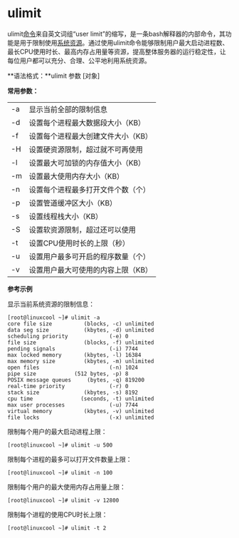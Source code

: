 # ulimit

ulimit[命令](https://www.linuxcool.com/ "命令")来自英文词组“user limit”的缩写，是一条bash解释器的内部命令，其功能是用于限制使用[系统](https://www.linuxdown.com/ "系统")​[资源](https://www.itcool.net/ "资源")。通过使用ulimit命令能够限制用户最大启动进程数、最长CPU使用时长、最高内存占用量等资源，提高整体服务器的运行稳定性，让每位用户都可以充分、合理、公平地利用系统资源。

**语法格式：**ulimit 参数 [对象]

**常用参数：**

<table><tbody><tr><td>-a</td><td>显示当前全部的限制信息</td></tr><tr><td>-d</td><td>设置每个进程最大数据段大小（KB）</td></tr><tr><td>-f</td><td>设置每个进程最大创建文件大小（KB）</td></tr><tr><td>-H</td><td>设置硬资源限制，超过就不可再使用</td></tr><tr><td>-l</td><td>设置最大可加锁的内存值大小（KB）</td></tr><tr><td>-m</td><td>设置最大使用内存大小（KB）</td></tr><tr><td>-n</td><td>设置每个进程最多打开文件个数（个）</td></tr><tr><td>-p</td><td>设置管道缓冲区大小（KB）</td></tr><tr><td>-s</td><td>设置线程栈大小（KB）</td></tr><tr><td>-S</td><td>设置软资源限制，超过还可以使用</td></tr><tr><td>-t</td><td>设置CPU使用时长的上限（秒）</td></tr><tr><td>-u</td><td>设置用户最多可开启的程序数量（个）</td></tr><tr><td>-v</td><td>设置用户最大可使用的内容上限（KB）</td></tr></tbody></table>

**参考示例**

显示当前系统资源的限制信息：

```
[root@linuxcool ~]# ulimit -a
core file size          (blocks, -c) unlimited
data seg size           (kbytes, -d) unlimited
scheduling priority             (-e) 0
file size               (blocks, -f) unlimited
pending signals                 (-i) 7744
max locked memory       (kbytes, -l) 16384
max memory size         (kbytes, -m) unlimited
open files                      (-n) 1024
pipe size            (512 bytes, -p) 8
POSIX message queues     (bytes, -q) 819200
real-time priority              (-r) 0
stack size              (kbytes, -s) 8192
cpu time               (seconds, -t) unlimited
max user processes              (-u) 7744
virtual memory          (kbytes, -v) unlimited
file locks                      (-x) unlimited
```

限制每个用户的最大启动进程上限：

```
[root@linuxcool ~]# ulimit -u 500
```

限制每个进程的最多可以打开文件数量上限：

```
[root@linuxcool ~]# ulimit -n 100
```

限制每个用户的最大使用内存占用量上限：

```
[root@linuxcool ~]# ulimit -v 12800 
```

限制每个进程的使用CPU时长上限：

```
[root@linuxcool ~]# ulimit -t 2
```

